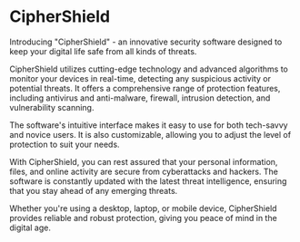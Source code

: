 # CipherShield

Introducing "CipherShield" - an innovative security software designed to keep your digital life safe from all kinds of threats.

CipherShield utilizes cutting-edge technology and advanced algorithms to monitor your devices in real-time, detecting any suspicious activity or potential threats. It offers a comprehensive range of protection features, including antivirus and anti-malware, firewall, intrusion detection, and vulnerability scanning.

The software's intuitive interface makes it easy to use for both tech-savvy and novice users. It is also customizable, allowing you to adjust the level of protection to suit your needs.

With CipherShield, you can rest assured that your personal information, files, and online activity are secure from cyberattacks and hackers. The software is constantly updated with the latest threat intelligence, ensuring that you stay ahead of any emerging threats.

Whether you're using a desktop, laptop, or mobile device, CipherShield provides reliable and robust protection, giving you peace of mind in the digital age.
